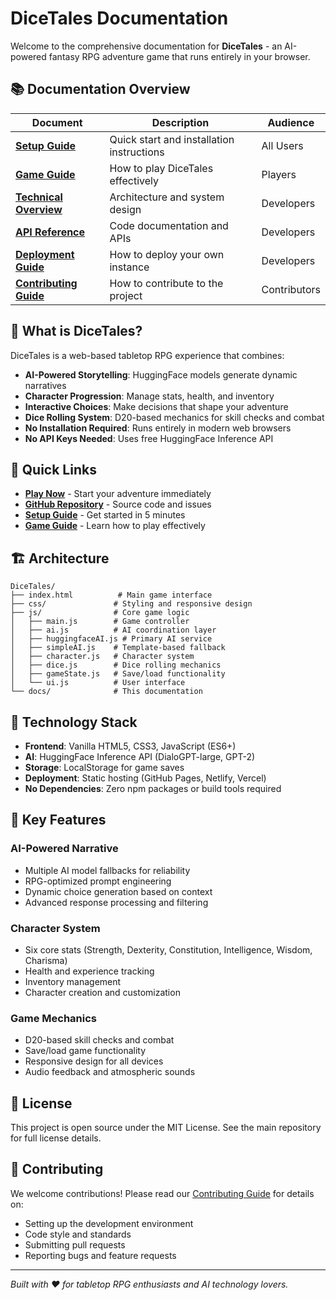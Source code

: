# DiceTales Documentation

Welcome to the comprehensive documentation for **DiceTales** - an AI-powered fantasy RPG adventure game that runs entirely in your browser.

## 📚 Documentation Overview

| Document | Description | Audience |
|----------|-------------|----------|
| [**Setup Guide**](SETUP_GUIDE.md) | Quick start and installation instructions | All Users |
| [**Game Guide**](GAME_GUIDE.md) | How to play DiceTales effectively | Players |
| [**Technical Overview**](TECHNICAL_OVERVIEW.md) | Architecture and system design | Developers |
| [**API Reference**](API_REFERENCE.md) | Code documentation and APIs | Developers |
| [**Deployment Guide**](DEPLOYMENT_GUIDE.md) | How to deploy your own instance | Developers |
| [**Contributing Guide**](CONTRIBUTING.md) | How to contribute to the project | Contributors |

## 🎲 What is DiceTales?

DiceTales is a web-based tabletop RPG experience that combines:

- **AI-Powered Storytelling**: HuggingFace models generate dynamic narratives
- **Character Progression**: Manage stats, health, and inventory
- **Interactive Choices**: Make decisions that shape your adventure
- **Dice Rolling System**: D20-based mechanics for skill checks and combat
- **No Installation Required**: Runs entirely in modern web browsers
- **No API Keys Needed**: Uses free HuggingFace Inference API

## 🚀 Quick Links

- **[Play Now](../index.html)** - Start your adventure immediately
- **[GitHub Repository](https://github.com/AsleshSura/DiceTales)** - Source code and issues
- **[Setup Guide](SETUP_GUIDE.md)** - Get started in 5 minutes
- **[Game Guide](GAME_GUIDE.md)** - Learn how to play effectively

## 🏗️ Architecture

```
DiceTales/
├── index.html          # Main game interface
├── css/               # Styling and responsive design
├── js/                # Core game logic
│   ├── main.js        # Game controller
│   ├── ai.js          # AI coordination layer
│   ├── huggingfaceAI.js # Primary AI service
│   ├── simpleAI.js    # Template-based fallback
│   ├── character.js   # Character system
│   ├── dice.js        # Dice rolling mechanics
│   ├── gameState.js   # Save/load functionality
│   └── ui.js          # User interface
└── docs/              # This documentation
```

## 🔧 Technology Stack

- **Frontend**: Vanilla HTML5, CSS3, JavaScript (ES6+)
- **AI**: HuggingFace Inference API (DialoGPT-large, GPT-2)
- **Storage**: LocalStorage for game saves
- **Deployment**: Static hosting (GitHub Pages, Netlify, Vercel)
- **No Dependencies**: Zero npm packages or build tools required

## 🎯 Key Features

### AI-Powered Narrative
- Multiple AI model fallbacks for reliability
- RPG-optimized prompt engineering
- Dynamic choice generation based on context
- Advanced response processing and filtering

### Character System
- Six core stats (Strength, Dexterity, Constitution, Intelligence, Wisdom, Charisma)
- Health and experience tracking
- Inventory management
- Character creation and customization

### Game Mechanics
- D20-based skill checks and combat
- Save/load game functionality
- Responsive design for all devices
- Audio feedback and atmospheric sounds

## 📝 License

This project is open source under the MIT License. See the main repository for full license details.

## 🤝 Contributing

We welcome contributions! Please read our [Contributing Guide](CONTRIBUTING.md) for details on:

- Setting up the development environment
- Code style and standards
- Submitting pull requests
- Reporting bugs and feature requests

---

*Built with ❤️ for tabletop RPG enthusiasts and AI technology lovers.*
